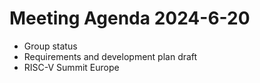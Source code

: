 # Meeting Agenda 2024-6-20

- Group status
- Requirements and development plan draft
- RISC-V Summit Europe
